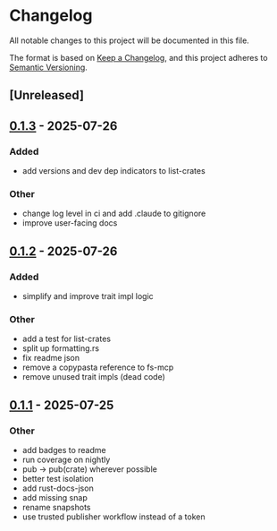 # Changelog

All notable changes to this project will be documented in this file.

The format is based on [Keep a Changelog](https://keepachangelog.com/en/1.0.0/),
and this project adheres to [Semantic Versioning](https://semver.org/spec/v2.0.0.html).

## [Unreleased]

## [0.1.3](https://github.com/jbr/rustdoc-mcp/compare/v0.1.2...v0.1.3) - 2025-07-26

### Added

- add versions and dev dep indicators to list-crates

### Other

- change log level in ci and add .claude to gitignore
- improve user-facing docs

## [0.1.2](https://github.com/jbr/rustdoc-mcp/compare/v0.1.1...v0.1.2) - 2025-07-26

### Added

- simplify and improve trait impl logic

### Other

- add a test for list-crates
- split up formatting.rs
- fix readme json
- remove a copypasta reference to fs-mcp
- remove unused trait impls (dead code)

## [0.1.1](https://github.com/jbr/rustdoc-mcp/compare/v0.1.0...v0.1.1) - 2025-07-25

### Other

- add badges to readme
- run coverage on nightly
- pub -> pub(crate) wherever possible
- better test isolation
- add rust-docs-json
- add missing snap
- rename snapshots
- use trusted publisher workflow instead of a token
